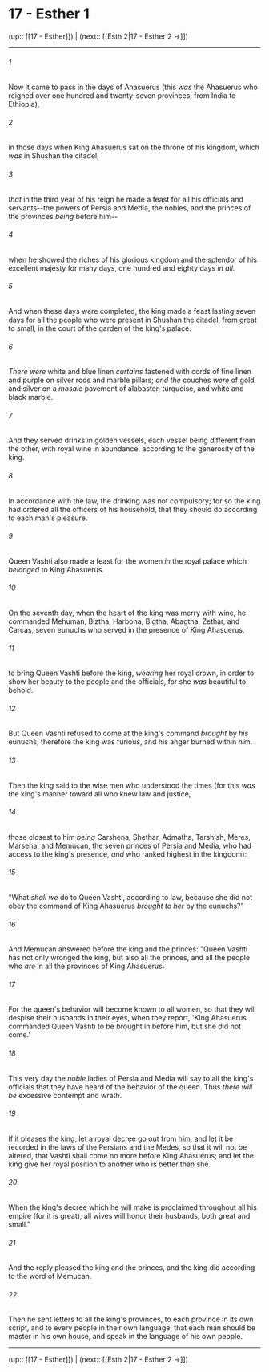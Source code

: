 # 17 - Esther 1

(up:: [[17 - Esther]]) | (next:: [[Esth 2|17 - Esther 2 →]])

***


###### 1 
Now it came to pass in the days of Ahasuerus (this _was_ the Ahasuerus who reigned over one hundred and twenty-seven provinces, from India to Ethiopia), 

###### 2 
in those days when King Ahasuerus sat on the throne of his kingdom, which _was_ in Shushan the citadel, 

###### 3 
_that_ in the third year of his reign he made a feast for all his officials and servants--the powers of Persia and Media, the nobles, and the princes of the provinces _being_ before him-- 

###### 4 
when he showed the riches of his glorious kingdom and the splendor of his excellent majesty for many days, one hundred and eighty days _in all._ 

###### 5 
And when these days were completed, the king made a feast lasting seven days for all the people who were present in Shushan the citadel, from great to small, in the court of the garden of the king's palace. 

###### 6 
_There were_ white and blue linen _curtains_ fastened with cords of fine linen and purple on silver rods and marble pillars; _and the_ couches _were_ of gold and silver on a _mosaic_ pavement of alabaster, turquoise, and white and black marble. 

###### 7 
And they served drinks in golden vessels, each vessel being different from the other, with royal wine in abundance, according to the generosity of the king. 

###### 8 
In accordance with the law, the drinking was not compulsory; for so the king had ordered all the officers of his household, that they should do according to each man's pleasure. 

###### 9 
Queen Vashti also made a feast for the women _in_ the royal palace which _belonged_ to King Ahasuerus. 

###### 10 
On the seventh day, when the heart of the king was merry with wine, he commanded Mehuman, Biztha, Harbona, Bigtha, Abagtha, Zethar, and Carcas, seven eunuchs who served in the presence of King Ahasuerus, 

###### 11 
to bring Queen Vashti before the king, _wearing_ her royal crown, in order to show her beauty to the people and the officials, for she _was_ beautiful to behold. 

###### 12 
But Queen Vashti refused to come at the king's command _brought_ by _his_ eunuchs; therefore the king was furious, and his anger burned within him. 

###### 13 
Then the king said to the wise men who understood the times (for this _was_ the king's manner toward all who knew law and justice, 

###### 14 
those closest to him _being_ Carshena, Shethar, Admatha, Tarshish, Meres, Marsena, and Memucan, the seven princes of Persia and Media, who had access to the king's presence, _and_ who ranked highest in the kingdom): 

###### 15 
"What _shall we_ do to Queen Vashti, according to law, because she did not obey the command of King Ahasuerus _brought to her_ by the eunuchs?" 

###### 16 
And Memucan answered before the king and the princes: "Queen Vashti has not only wronged the king, but also all the princes, and all the people who _are_ in all the provinces of King Ahasuerus. 

###### 17 
For the queen's behavior will become known to all women, so that they will despise their husbands in their eyes, when they report, 'King Ahasuerus commanded Queen Vashti to be brought in before him, but she did not come.' 

###### 18 
This very day the _noble_ ladies of Persia and Media will say to all the king's officials that they have heard of the behavior of the queen. Thus _there will be_ excessive contempt and wrath. 

###### 19 
If it pleases the king, let a royal decree go out from him, and let it be recorded in the laws of the Persians and the Medes, so that it will not be altered, that Vashti shall come no more before King Ahasuerus; and let the king give her royal position to another who is better than she. 

###### 20 
When the king's decree which he will make is proclaimed throughout all his empire (for it is great), all wives will honor their husbands, both great and small." 

###### 21 
And the reply pleased the king and the princes, and the king did according to the word of Memucan. 

###### 22 
Then he sent letters to all the king's provinces, to each province in its own script, and to every people in their own language, that each man should be master in his own house, and speak in the language of his own people.

***

(up:: [[17 - Esther]]) | (next:: [[Esth 2|17 - Esther 2 →]])
